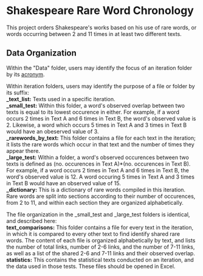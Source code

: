# Shakespeare Rare Word Chronology
This project orders Shakespeare's works based on his use of rare words, or words occurring between 2 and 11 times in
at least two different texts. 

## Data Organization
Within the "Data" folder, users may identify the focus of an iteration folder by its [acronym](https://github.com/achristo402/shakespeare-chronology/misc-files/acronyms.md).

Within iteration folders, users may identify the purpose of a file or folder by its suffix:  
**_text_list:** Texts used in a specific iteration.  
**_small_test:** Within this folder, a word's observed overlap between two texts is equal to its lowest occurence
in either. For example, if a word occurs 2 times in Text A and 6 times in Text B, the word's observed value is 2.
Likewise, a word which occurs 5 times in Text A and 3 times in Text B would have an obeserved value of 3.  
**_rarewords_by_text:** This folder contains a file for each text in the iteration; it lists the rare words which
occur in that text and the number of times they appear there.  
**_large_test:** Within a folder, a word's observed occurences between two texts is defined as (no. occurences
in Text A)*(no. occurences in Text B). For example, if a word occurs 2 times in Text A and 6 times in Text B, 
the word's observed value is 12. A word occuring 5 times in Text A and 3 times in Text B would have an observed value of 15.  
**_dictionary:** This is a dictionary of rare words compiled in this iteration. Rare words are split into sections according to
their number of occurences, from 2 to 11, and within each section they are organized alphabetically.  
  
  The file organization in the _small_test and _large_test folders is identical, and described here:  
  **text_comparisons:** This folder contains a file for every text in the iteration, in which it is 
  compared to every other text to find identify shared rare words. The content of each file is organized
  alphabetically by text, and lists the number of total links, number of 2-6 links, and the number of 7-11 
  links, as well as a list of the shared 2-6 and 7-11 links and their observed overlap.  
  **statistics:** This contains the statistical texts conducted on an iteration, and the data used in those
  tests. These files should be opened in Excel.
